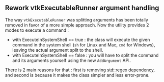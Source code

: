 ## Rework vtkExecutableRunner argument handling

The way `vtkExecutableRunner` was splitting arguments has been totally removed
in favor of a more simple approach. Now the utility provides 2 modes to execute
a command :

- with ExecuteInSystemShell == true : the class will execute the given command
in the system shell (`sh` for Linux and Mac, `cmd` for Windows), leaving the
actual argument split to the shell.
- with ExecuteInSystemShell == false : you will have to split the command and
its arguments yourself using the new `AddArgument` API.

There is 2 main reasons for that : first is removing std::regex dependency, and
second is because it makes the class simpler and less error-prone.
